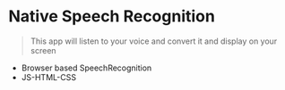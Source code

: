 # Native Speech Recognition

> This app will listen to your voice and convert it and display on your screen

* Browser based SpeechRecognition
* JS-HTML-CSS